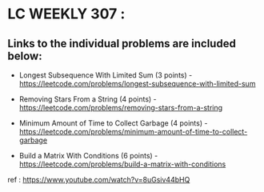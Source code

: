 # LC WEEKLY 307 :
## Links to the individual problems are included below:



- Longest Subsequence With Limited Sum (3 points)  - https://leetcode.com/problems/longest-subsequence-with-limited-sum

- Removing Stars From a String (4 points) - https://leetcode.com/problems/removing-stars-from-a-string

- Minimum Amount of Time to Collect Garbage (4 points) - https://leetcode.com/problems/minimum-amount-of-time-to-collect-garbage

- Build a Matrix With Conditions (6 points) - https://leetcode.com/problems/build-a-matrix-with-conditions

ref : https://www.youtube.com/watch?v=8uGsiv44bHQ
















